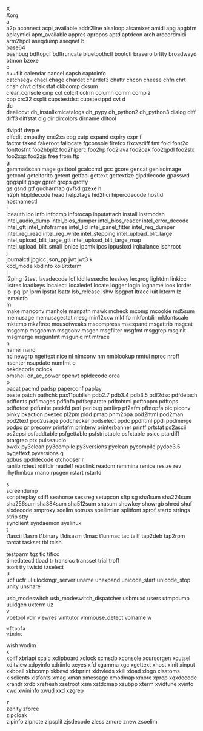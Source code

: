 
X	
Xorg		
a	
a2p	aconnect	acpi_available
addr2line	alsaloop	alsamixer
amidi	apg	apgbfm
aplaymidi	apm_available	appres
apropos	aptd	aptdcon
arch	arecordmidi	arm2hpdl
aseqdump	aseqnet	
b	
base64	
bashbug	bdftopcf	bdftruncate
bluetoothctl	bootctl	brasero
brltty	broadwayd	btmon
bzexe		
c	
c++filt	calendar	cancel
capsh	captoinfo	
catchsegv	chacl	chage
chardet	chardet3	chattr
chcon	cheese	chfn
	chrt
chsh	chvt	cifsiostat
ckbcomp	cksum	
clear_console	cmp	col
colcrt	colrm	column
comm	compiz	
cpp	crc32	csplit
cupstestdsc	cupstestppd	
	cvt	
d	
	dc	
deallocvt		dh_installxmlcatalogs
dh_pypy	dh_python2	dh_python3
dialog	diff	diff3
diffstat	dig	dir
dircolors	dirname	dlltool

dvipdf	dwp	
e	
elfedit	empathy	enc2xs
eog		eutp
expand	expiry	expr
f	
factor	faked	fakeroot
fallocate		fgconsole
	firefox
fixcvsdiff	fmt	fold
font2c	fonttosfnt	foo2hbpl2
foo2hiperc	foo2hp	foo2lava
foo2oak	foo2qpdl	foo2slx
foo2xqx	foo2zjs	free
from	ftp		
g	
gamma4scanimage	gatttool	gcalccmd
gcc	gcore	gencat
genisoimage	getconf	geteltorito
getent	getfacl	gettext
gettextize	gipddecode	gpasswd
gpgsplit	gpgv	gprof
grops	grotty	
gs	gsnd	gtf
gucharmap	gvfsd	gzexe
h	
h2ph	hbpldecode	head
helpztags	hid2hci	hipercdecode
	hostid	
hostnamectl		
i	
iceauth	ico	
	info	infocmp
infotocap	inputattach	install
instmodsh	intel_audio_dump	intel_bios_dumper
intel_bios_reader	intel_error_decode	intel_gtt
intel_infoframes	intel_lid	intel_panel_fitter
intel_reg_dumper	intel_reg_read	intel_reg_write
intel_stepping	intel_upload_blit_large	intel_upload_blit_large_gtt
intel_upload_blit_large_map	intel_upload_blit_small	ionice
ipcmk	ipcs	ippusbxd
irqbalance	ischroot	
j	
	journalctl	jpgicc
json_pp	jwt	jwt3
k	
kbd_mode	kbdinfo	
koi8rxterm		
l	
l2ping	l2test	lavadecode
lcf		ldd
lessecho	lesskey	lexgrog
lightdm	
linkicc	listres	
loadkeys		localectl
localedef	locate	logger
login	logname	look
lorder	lp	lpq
lpr	lprm	lpstat
	lsattr	lsb_release
	lshw	lspgpot
ltrace	luit	lxterm
lz	lzmainfo	
m	
make	manconv	manhole
manpath	mawk	mcheck
mcomp	mcookie	md5sum
memusage	memusagestat	mesg
min12xxw		mkfifo
mkfontdir	mkfontscale	mktemp
mkzftree	mousetweaks	mscompress
msexpand	msgattrib	msgcat
msgcmp	msgcomm	msgconv
msgen	msgfilter	msgfmt
msggrep	msginit	msgmerge
msgunfmt	msguniq	mt
mtrace		
n	
namei	nano	
nc	newgrp	ngettext
nice	nl	nlmconv
nm	nmblookup	nmtui
	nproc	nroff
nsenter	nsupdate	numfmt
o	
oakdecode	oclock	
omshell	on_ac_power	openvt
opldecode	orca	
p	
pacat	pacmd	padsp
paperconf	paplay	
paste	patch	pathchk
pax11publish	pdb2.7	pdb3.4
pdb3.5	pdf2dsc	pdfdetach
pdffonts	pdfimages	pdfinfo
pdfseparate	pdftohtml	pdftoppm
pdftops	pdftotext	pdfunite
peekfd	perl	perlbug
perlivp	pf2afm	pfbtopfa
pic	piconv	pinky
pkaction	pkexec	pl2pm
pldd	pmap	pnm2ppa
pod2html	pod2man	pod2text
pod2usage	podchecker	podselect
ppdc	ppdhtml	ppdi
ppdmerge	ppdpo	pr
preconv	printafm	printenv
printerbanner	printf	prtstat
ps2ascii	ps2epsi	psfaddtable
psfgettable	psfstriptable	psfxtable
psicc	ptardiff	ptargrep
ptx	pulseaudio	
pwdx	py3clean	py3compile
py3versions	pyclean	pycompile
pydoc3.5	pygettext	pyversions
q	
qdbus	qpdldecode	qtchooser
r	
ranlib	rctest	rdiffdir
readelf	readlink	readom
	remmina	renice
resize	rev	rhythmbox
	rnano
rpcgen	rstart	rstartd
		
s	
	screendump	
scriptreplay	sdiff	seahorse
	sessreg
		setupcon
sftp	sg	sha1sum
sha224sum	sha256sum	sha384sum
sha512sum	shasum	showkey
showrgb	shred	shuf
	slxdecode	smproxy
soelim		sotruss
spellintian		splitfont
sprof		startx
	strings	strip
stty	
	synclient	syndaemon
syslinux		
t	
t1ascii	t1asm	t1binary
t1disasm	t1mac	t1unmac
tac		tailf
tap2deb	tap2rpm	tarcat
taskset	tbl	tclsh
	
testparm	tgz
tic	tificc	
timedatectl		tload
	tr
transicc	transset	trial
troff		
tsort	tty	twistd
tzselect		
u	
ucf	ucfr	ul
ulockmgr_server	uname	unexpand
unicode_start	unicode_stop	
unity		unshare
		
usb_modeswitch	usb_modeswitch_dispatcher	usbmuxd
users	utmpdump	uuidgen
uxterm	uz	
v	
vbetool	vdir	viewres
vimtutor	vmmouse_detect	volname
w	

	wftopfa	
	windmc
wish	wodim	
x	
	xbiff	xbrlapi
xcalc	xclipboard	xclock
xcmsdb	xconsole	xcursorgen
xcutsel	xditview	xdpyinfo
xdriinfo	xeyes	xfd
xgamma	xgc	xgettext
xhost	xinit	xinput
xkbbell	xkbcomp	xkbevd
xkbprint	xkbvleds	xkill
xload	xlogo	xlsatoms
xlsclients	xlsfonts	xmag
xman	xmessage	xmodmap
xmore	xprop	xqxdecode
xrandr	xrdb	xrefresh
xsetroot	xsm	xstdcmap
xsubpp	xterm	xvidtune
xvinfo	xwd	xwininfo
xwud	xxd	xzgrep

		
z	
zenity	zforce	
	zipcloak	
zipinfo	zipnote	zipsplit
zjsdecode	zless	zmore
znew	zsoelim	


 



